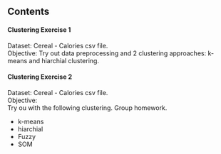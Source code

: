 ## Contents
#### Clustering Exercise 1
Dataset: Cereal - Calories csv file.  
Objective: Try out data preprocessing and 2 clustering approaches: k-means and hiarchial clustering.  

#### Clustering Exercise 2
Dataset: Cereal - Calories csv file.  
Objective:  
Try ou with the following clustering. Group homework.  
* k-means
* hiarchial
* Fuzzy
* SOM
